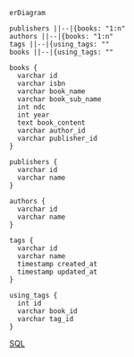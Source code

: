 ```mermaid
erDiagram

publishers ||--|{books: "1:n"
authors ||--|{books: "1:n"
tags ||--|{using_tags: ""
books ||--|{using_tags: ""

books {
  varchar id
  varchar isbn
  varchar book_name
  varchar book_sub_name
  int ndc
  int year
  text book_content
  varchar author_id
  varchar publisher_id
}

publishers {
  varchar id
  varchar name
}

authors {
  varchar id
  varchar name
}

tags {
  varchar id
  varchar name
  timestamp created_at
  timestamp updated_at
}

using_tags {
  int id
  varchar book_id
  varchar tag_id
}
```

[SQL](https://github.com/booksearch-hotate/hotate-server/blob/main/db/init/001_createhotate.sql)
